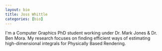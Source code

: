 ```yaml
---
layout: bio
title: Joss Whittle
categories: [bio]
---
```


I'm a Computer Graphics PhD student working under Dr. Mark Jones & Dr. Ben Mora. My research focuses on finding efficient ways of estimating high-dimensional integrals for Physically Based Rendering.